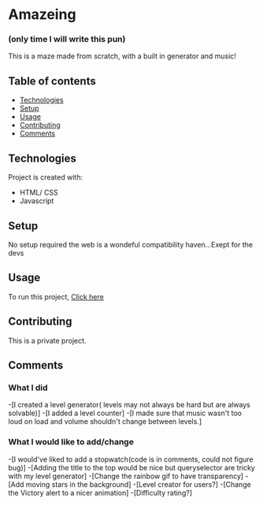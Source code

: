 # Amazeing
### (only time I will write this pun)

This is a maze made from scratch, with a built in generator and music!

## Table of contents
  - [Technologies](#technologies)
  - [Setup](#setup)
  - [Usage](#usage)
  - [Contributing](#contributing)
  - [Comments](#comments)

	
## Technologies
Project is created with:
* HTML/ CSS
* Javascript
	
## Setup
No setup required the web is a wondeful compatibility haven...Exept for the devs

## Usage

To run this project, [Click here](https://daniel-makram.github.io/amazing/) 


## Contributing
This is a private project.

## Comments
### What I did
-[I created a level generator( levels may not always be hard but are always solvable)]
-[I added a level counter]
-[I made sure that music wasn't too loud on load and volume shouldn't change between levels.]

### What I would like to add/change
-[I would've liked to add a stopwatch(code is in comments, could not figure bug)]
-[Adding the title to the top would be nice but queryselector are tricky with my level generator]
-[Change the rainbow gif to have transparency]
-[Add moving stars in the background]
-[Level creator for users?]
-[Change the Victory alert to a nicer animation]
-[Difficulty rating?]


